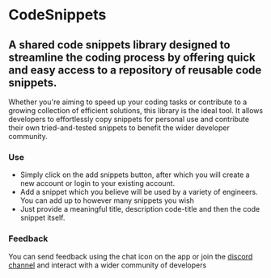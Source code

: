 # CodeSnippets

## A shared code snippets library designed to streamline the coding process by offering quick and easy access to a repository of reusable code snippets.

Whether you're aiming to speed up your coding tasks or contribute to a growing collection of efficient solutions, this library is the ideal tool. It allows developers to effortlessly copy snippets for personal use and contribute their own tried-and-tested snippets to benefit the wider developer community.

### Use

- Simply click on the add snippets button, after which you will create a new account or login to your existing account.
- Add a snippet which you believe will be used by a variety of engineers. You can add up to however many snippets you wish
- Just provide a meaningful title, description code-title and then the code snippet itself.

### Feedback

You can send feedback using the chat icon on the app or join the [discord channel](https://discord.gg/tqm4eKy2) and interact with a wider community of developers
